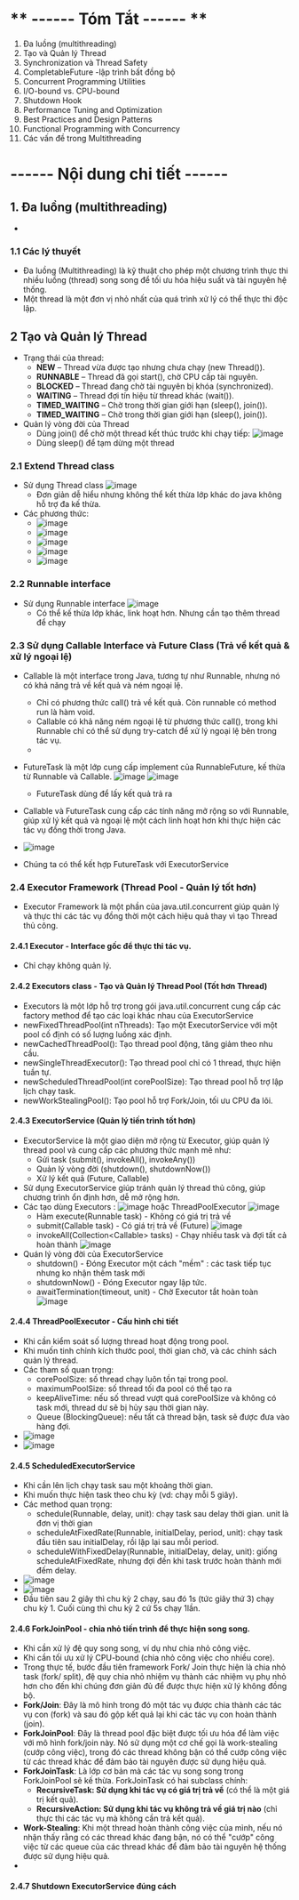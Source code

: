 # ** ------ Tóm Tắt ------ **
1. Đa luồng (multithreading)
2. Tạo và Quản lý Thread
4. Synchronization và Thread Safety
5. CompletableFuture -lập trình bất đồng bộ
6. Concurrent Programming Utilities
7. I/O-bound vs. CPU-bound
8. Shutdown Hook
9. Performance Tuning and Optimization
10. Best Practices and Design Patterns
11. Functional Programming with Concurrency
12. Các vấn đề trong Multithreading

# **------ Nội dung chi tiết ------**

## 1. Đa luồng (multithreading) 
-

### 1.1 Các lý thuyết
- Đa luồng (Multithreading) là kỹ thuật cho phép một chương trình thực thi nhiều luồng (thread) song song để tối ưu hóa hiệu suất và tài nguyên hệ thống.
- Một thread là một đơn vị nhỏ nhất của quá trình xử lý có thể thực thi độc lập.

## 2 Tạo và Quản lý Thread
- Trạng thái của thread:
  + **NEW** – Thread vừa được tạo nhưng chưa chạy (new Thread()).
  + **RUNNABLE** – Thread đã gọi start(), chờ CPU cấp tài nguyên.
  + **BLOCKED** – Thread đang chờ tài nguyên bị khóa (synchronized).
  + **WAITING** – Thread đợi tín hiệu từ thread khác (wait()).
  + **TIMED_WAITING** – Chờ trong thời gian giới hạn (sleep(), join()).
  + **TIMED_WAITING** – Chờ trong thời gian giới hạn (sleep(), join()).
- Quản lý vòng đời của Thread
  + Dùng join() để chờ một thread kết thúc trước khi chạy tiếp: ![image](https://github.com/user-attachments/assets/925aa9d4-26df-4b99-a474-b7dee3594f54)
  + Dùng sleep() để tạm dừng một thread

### 2.1 Extend Thread class
- Sử dụng Thread class ![image](https://github.com/user-attachments/assets/93739b83-b2de-4554-90d2-7715179f4131)
  + Đơn giản dễ hiểu nhưng không thể kết thừa lớp khác do java không hỗ trợ đa kế thừa.
- Các phương thức:
  + ![image](https://github.com/user-attachments/assets/56cfcdc6-4946-4f45-ab3c-ccf993ada8d7)
  + ![image](https://github.com/user-attachments/assets/93337d97-9ad6-406d-be4b-74834aae1867)
  + ![image](https://github.com/user-attachments/assets/e403277e-6dae-4885-ae96-3a957d2c272f)
  + ![image](https://github.com/user-attachments/assets/1a227d99-c527-442b-b69c-ce6948b067a4)
  + ![image](https://github.com/user-attachments/assets/27984361-7a66-45dc-928e-928583c2702a)
 
### 2.2 Runnable interface 
- Sử dụng Runnable interface ![image](https://github.com/user-attachments/assets/bba91ac3-11a6-4598-8ab0-ffdbe5aa7306)
  + Có thể kế thừa lớp khác, link hoạt hơn. Nhưng cần tạo thêm thread để chạy

### 2.3 Sử dụng Callable Interface và Future Class (Trả về kết quả & xử lý ngoại lệ)
- Callable là một interface trong Java, tương tự như Runnable, nhưng nó có khả năng trả về kết quả và ném ngoại lệ.
  + Chỉ có phương thức call() trả về kết quả. Còn runnable có method run là hàm void.
  + Callable có khả năng ném ngoại lệ từ phương thức call(), trong khi Runnable chỉ có thể sử dụng try-catch để xử lý ngoại lệ bên trong tác vụ.
  + 
- FutureTask là một lớp cung cấp implement của RunnableFuture, kế thừa từ Runnable và Callable. ![image](https://github.com/user-attachments/assets/333d7de1-51c6-420f-8909-a34f28db4079) ![image](https://github.com/user-attachments/assets/1e2f652b-51ba-4a68-8f89-97f057c798f0)

  + FutureTask dùng để lấy kết quả trả ra
- Callable và FutureTask cung cấp các tính năng mở rộng so với Runnable, giúp xử lý kết quả và ngoại lệ một cách linh hoạt hơn khi thực hiện các tác vụ đồng thời trong Java.
- ![image](https://github.com/user-attachments/assets/cf59f422-e28c-4ee6-8c53-e8eb95965200)
- Chúng ta có thể kết hợp FutureTask với ExecutorService
### 2.4 Executor Framework (Thread Pool - Quản lý tốt hơn)
- Executor Framework là một phần của java.util.concurrent giúp quản lý và thực thi các tác vụ đồng thời một cách hiệu quả thay vì tạo Thread thủ công.
#### 2.4.1 Executor - Interface gốc để thực thi tác vụ.
- Chỉ chạy không quản lý.
#### 2.4.2 Executors class - Tạo và Quản lý Thread Pool (Tốt hơn Thread)
- Executors là một lớp hỗ trợ trong gói java.util.concurrent cung cấp các factory method để tạo các loại khác nhau của ExecutorService
- newFixedThreadPool(int nThreads): Tạo một ExecutorService với một pool cố định có số lượng luồng xác định.
- newCachedThreadPool(): Tạo thread pool động, tăng giảm theo nhu cầu.
- newSingleThreadExecutor(): Tạo thread pool chỉ có 1 thread, thực hiện tuần tự.
- newScheduledThreadPool(int corePoolSize): Tạo thread pool hỗ trợ lập lịch chạy task.
- newWorkStealingPool(): Tạo pool hỗ trợ Fork/Join, tối ưu CPU đa lõi.

#### 2.4.3 ExecutorService (Quản lý tiến trình tốt hơn)
- ExecutorService là một giao diện mở rộng từ Executor, giúp quản lý thread pool và cung cấp các phương thức mạnh mẽ như:
  + Gửi task (submit(), invokeAll(), invokeAny())
  + Quản lý vòng đời (shutdown(), shutdownNow())
  + Xử lý kết quả (Future<V>, Callable<V>)
- Sử dụng ExecutorService giúp tránh quản lý thread thủ công, giúp chương trình ổn định hơn, dễ mở rộng hơn.
- Các tạo dùng Executors : ![image](https://github.com/user-attachments/assets/8d3cd5b9-9869-47b7-a7ea-d089d544218f) hoặc ThreadPoolExecutor ![image](https://github.com/user-attachments/assets/46dc42ed-2906-4f1d-9e80-ef21bc44daaf)
  + Hàm execute(Runnable task) - Không có giá trị trả về
  + submit(Callable<T> task) - Có giá trị trả về (Future<T>) ![image](https://github.com/user-attachments/assets/020e550d-8c23-4d89-8498-68ed8c7a0d9d)
  + invokeAll(Collection<Callable<T>> tasks) - Chạy nhiều task và đợi tất cả hoàn thành ![image](https://github.com/user-attachments/assets/1c883ce4-0db4-415e-a476-52051e54c3b9)
- Quán lý vòng đời của ExecutorService
  + shutdown() - Đóng Executor một cách "mềm" : các task tiếp tục nhưng ko nhận thêm task mới
  + shutdownNow() - Đóng Executor ngay lập tức.
  + awaitTermination(timeout, unit) - Chờ Executor tắt hoàn toàn ![image](https://github.com/user-attachments/assets/0b741d56-6fbd-4ddd-93f2-fae2f148a913)


#### 2.4.4 ThreadPoolExecutor - Cấu hình chi tiết
- Khi cần kiểm soát số lượng thread hoạt động trong pool.
- Khi muốn tinh chỉnh kích thước pool, thời gian chờ, và các chính sách quản lý thread.
- Các tham số quan trọng:
  + corePoolSize: số thread chạy luôn tồn tại trong pool.
  + maximumPoolSize: số thread tối đa pool có thể tạo ra
  + keepAliveTime: nếu số thread vượt quá corePoolSize và không có task mới, thread dư sẽ bị hủy sau thời gian này.
  + Queue (BlockingQueue): nếu tất cả thread bận, task sẽ được đưa vào hàng đợi.
- ![image](https://github.com/user-attachments/assets/e532839e-ce3b-49c8-a6d8-5857ad2cbe89)
- ![image](https://github.com/user-attachments/assets/ae4dc1ec-dfda-4bea-a3ba-25af3a7dbc5d)


#### 2.4.5 ScheduledExecutorService
- Khi cần lên lịch chạy task sau một khoảng thời gian.
- Khi muốn thực hiện task theo chu kỳ (vd: chạy mỗi 5 giây).
- Các method quan trọng:
  + schedule(Runnable, delay, unit): chạy task sau delay thời gian. unit là đơn vị thời gian
  + scheduleAtFixedRate(Runnable, initialDelay, period, unit): chạy task đầu tiên sau initialDelay, rồi lặp lại sau mỗi period.
  + scheduleWithFixedDelay(Runnable, initialDelay, delay, unit): giống scheduleAtFixedRate, nhưng đợi đến khi task trước hoàn thành mới đếm delay.
- ![image](https://github.com/user-attachments/assets/a682de36-42e4-45de-8597-96ab034cc93b)
- ![image](https://github.com/user-attachments/assets/3e4ec2fc-fca5-4f08-9ccc-12f2db82303b)
- Đầu tiên sau 2 giây thì chu kỳ 2 chạy, sau đó 1s (tức giây thứ 3) chạy chu kỳ 1. Cuối cùng thì chu kỳ 2 cứ 5s chạy 1lần.


#### 2.4.6 ForkJoinPool - chia nhỏ tiến trình để thực hiện song song.
- Khi cần xử lý đệ quy song song, ví dụ như chia nhỏ công việc.
- Khi cần tối ưu xử lý CPU-bound (chia nhỏ công việc cho nhiều core).
- Trong thực tế, bước đầu tiên framework Fork/ Join thực hiện là chia nhỏ task (fork/ split), đệ quy chia nhỏ nhiệm vụ thành các nhiệm vụ phụ nhỏ hơn cho đến khi chúng đơn giản đủ để được thực hiện xử lý không đồng bộ.
- **Fork/Join**: Đây là mô hình trong đó một tác vụ được chia thành các tác vụ con (fork) và sau đó gộp kết quả lại khi các tác vụ con hoàn thành (join).
- **ForkJoinPool**: Đây là thread pool đặc biệt được tối ưu hóa để làm việc với mô hình fork/join này. Nó sử dụng một cơ chế gọi là work-stealing (cướp công việc), trong đó các thread không bận có thể cướp công việc từ các thread khác để đảm bảo tài nguyên được sử dụng hiệu quả.
- **ForkJoinTask**: Là lớp cơ bản mà các tác vụ song song trong ForkJoinPool sẽ kế thừa. ForkJoinTask có hai subclass chính:
  + **RecursiveTask: Sử dụng khi tác vụ có giá trị trả về** (có thể là một giá trị kết quả).
  + **RecursiveAction: Sử dụng khi tác vụ không trả về giá trị nào** (chỉ thực thi các tác vụ mà không cần trả kết quả).
- **Work-Stealing**: Khi một thread hoàn thành công việc của mình, nếu nó nhận thấy rằng có các thread khác đang bận, nó có thể "cướp" công việc từ các queue của các thread khác để đảm bảo tài nguyên hệ thống được sử dụng hiệu quả.
- 
#### 2.4.7 Shutdown ExecutorService đúng cách



